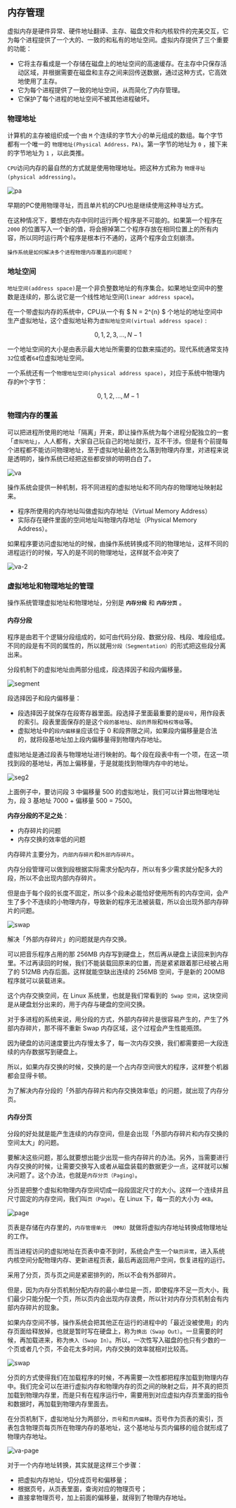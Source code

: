 ## 内存管理

虚拟内存是硬件异常、硬件地址翻译、主存、磁盘文件和内核软件的完美交互，它为每个进程提供了一个大的、一致的和私有的地址空间。虚拟内存提供了三个重要的功能：

+ 它将主存看成是一个存储在磁盘上的地址空间的高速缓存。在主存中只保存活动区域，并根据需要在磁盘和主存之间来回传送数据，通过这种方式，它高效地使用了主存。
+ 它为每个进程提供了一致的地址空间，从而简化了内存管理。
+ 它保护了每个进程的地址空间不被其他进程破坏。

### 物理地址

计算机的主存被组织成一个由 `M` 个连续的字节大小的单元组成的数组。每个字节都有一个唯一的 `物理地址(Physical Address，PA)`。第一字节的地址为 `0` ，接下来的字节地址为 `1` ，以此类推。

`CPU`访问内存的最自然的方式就是使用物理地址。把这种方式称为 `物理寻址(physical addressing)`。

![pa](../images/04-os-pa-2-20220907-230523.png)

早期的PC使用物理寻址，而且单片机的CPU也是继续使用这种寻址方式。

在这种情况下，要想在内存中同时运行两个程序是不可能的。如果第一个程序在 `2000` 的位置写入一个新的值，将会擦掉第二个程序存放在相同位置上的所有内容，所以同时运行两个程序是根本行不通的，这两个程序会立刻崩溃。

    操作系统是如何解决多个进程物理内存覆盖的问题呢？

### 地址空间

`地址空间(address space)`是一个非负整数地址的有序集合。如果地址空间中的整数是连续的，那么说它是一个线性地址空间(`linear address space`)。

在一个带虚拟内存的系统中，CPU从一个有 $ N = 2^{n} $ 个地址的地址空间中生产虚拟地址，这个虚拟地址称为`虚拟地址空间(virtual address space)` :
```math
{0, 1, 2, 3, ... , N-1}
```

一个地址空间的大小是由表示最大地址所需要的位数来描述的。现代系统通常支持`32`位或者`64`位虚拟地址空间。

一个系统还有一个`物理地址空间(physical address space)`，对应于系统中物理内存的`M`个字节：
```math
{0, 1, 2, ..., M - 1}
```

### 物理内存的覆盖

可以把进程所使用的地址「隔离」开来，即让操作系统为每个进程分配独立的一套「`虚拟地址`」，人人都有，大家自己玩自己的地址就行，互不干涉。但是有个前提每个进程都不能访问物理地址，至于虚拟地址最终怎么落到物理内存里，对进程来说是透明的，操作系统已经把这些都安排的明明白白了。

![va](../images/04-os-va-1-20220906-234826.png)

操作系统会提供一种机制，将不同进程的虚拟地址和不同内存的物理地址映射起来。

+ 程序所使用的内存地址叫做虚拟内存地址（Virtual Memory Address）
+ 实际存在硬件里面的空间地址叫物理内存地址（Physical Memory Address）。


如果程序要访问虚拟地址的时候，由操作系统转换成不同的物理地址，这样不同的进程运行的时候，写入的是不同的物理地址，这样就不会冲突了

![va-2](../images/04-os-va-2-20220907-000238.png)



### 虚拟地址和物理地址的管理

操作系统管理虚拟地址和物理地址，分别是 **`内存分段`** 和 **`内存分页`** 。

#### 内存分段

程序是由若干个逻辑分段组成的，如可由代码分段、数据分段、栈段、堆段组成。不同的段是有不同的属性的，所以就用`分段（Segmentation）`的形式把这些段分离出来。

分段机制下的虚拟地址由两部分组成，段选择因子和段内偏移量。

![segment](../images/04-os-seg-20220907-235202.png)

段选择因子和段内偏移量：
+ 段选择因子就保存在段寄存器里面。段选择子里面最重要的是`段号`，用作段表的索引。段表里面保存的是这个`段的基地址`、`段的界限`和`特权等级`等。
+ 虚拟地址中的`段内偏移量`应该位于 0 和段界限之间，如果段内偏移量是合法的，就将段基地址加上段内偏移量得到物理内存地址。

虚拟地址是通过段表与物理地址进行映射的。每个段在段表中有一个项，在这一项找到段的基地址，再加上偏移量，于是就能找到物理内存中的地址。

![seg2](../images/04-os-seg-2-20220908-231123.png)

上面例子中，要访问段 3 中偏移量 500 的虚拟地址，我们可以计算出物理地址为，段 3 基地址 7000 + 偏移量 500 = 7500。


**内存分段的不足之处**：
+ 内存碎片的问题
+ 内存交换的效率低的问题

内存碎片主要分为，`内部内存碎片`和`外部内存碎片`。

内存分段管理可以做到段根据实际需求分配内存，所以有多少需求就分配多大的段，所以不会出现内部内存碎片。

但是由于每个段的长度不固定，所以多个段未必能恰好使用所有的内存空间，会产生了多个不连续的小物理内存，导致新的程序无法被装载，所以会出现外部内存碎片的问题。

![swap](../images/04-os-seg-3-20220913-231234.png)

解决「外部内存碎片」的问题就是内存交换。

可以把音乐程序占用的那 256MB 内存写到硬盘上，然后再从硬盘上读回来到内存里。不过再读回的时候，我们不能装载回原来的位置，而是紧紧跟着那已经被占用了的 512MB 内存后面。这样就能空缺出连续的 256MB 空间，于是新的 200MB 程序就可以装载进来。

这个内存交换空间，在 Linux 系统里，也就是我们常看到的` Swap 空间`，这块空间是从硬盘划分出来的，用于内存与硬盘的空间交换。

对于多进程的系统来说，用分段的方式，外部内存碎片是很容易产生的，产生了外部内存碎片，那不得不重新 Swap 内存区域，这个过程会产生性能瓶颈。

因为硬盘的访问速度要比内存慢太多了，每一次内存交换，我们都需要把一大段连续的内存数据写到硬盘上。

所以，如果内存交换的时候，交换的是一个占内存空间很大的程序，这样整个机器都会显得卡顿。

为了解决内存分段的「外部内存碎片和内存交换效率低」的问题，就出现了内存分页。



#### 内存分页

分段的好处就是能产生连续的内存空间，但是会出现「外部内存碎片和内存交换的空间太大」的问题。

要解决这些问题，那么就要想出能少出现一些内存碎片的办法。另外，当需要进行内存交换的时候，让需要交换写入或者从磁盘装载的数据更少一点，这样就可以解决问题了。这个办法，也就是`内存分页（Paging）`。

分页是把整个虚拟和物理内存空间切成一段段固定尺寸的大小。这样一个连续并且尺寸固定的内存空间，我们叫`页（Page）`。在 Linux 下，每一页的大小为 `4KB`。

![page](../images/04-os-page-1-20220913-232836.png)

页表是存储在内存里的，`内存管理单元 （MMU）`就做将虚拟内存地址转换成物理地址的工作。

而当进程访问的虚拟地址在页表中查不到时，系统会产生一个`缺页异常`，进入系统内核空间分配物理内存、更新进程页表，最后再返回用户空间，恢复进程的运行。


采用了分页，页与页之间是紧密排列的，所以不会有外部碎片。

但是，因为内存分页机制分配内存的最小单位是一页，即使程序不足一页大小，我们最少只能分配一个页，所以页内会出现内存浪费，所以针对内存分页机制会有内部内存碎片的现象。


如果内存空间不够，操作系统会把其他正在运行的进程中的「最近没被使用」的内存页面给释放掉，也就是暂时写在硬盘上，称为`换出（Swap Out）`。一旦需要的时候，再加载进来，称为`换入（Swap In）`。所以，一次性写入磁盘的也只有少数的一个页或者几个页，不会花太多时间，内存交换的效率就相对比较高。

![swap](../images/04-os-page-2-20220914-230609.png)

分页的方式使得我们在加载程序的时候，不再需要一次性都把程序加载到物理内存中。我们完全可以在进行虚拟内存和物理内存的页之间的映射之后，并不真的把页加载到物理内存里，而是只有在程序运行中，需要用到对应虚拟内存页里面的指令和数据时，再加载到物理内存里面去。


在分页机制下，虚拟地址分为两部分，`页号`和`页内偏移`。页号作为页表的索引，页表包含物理页每页所在物理内存的基地址，这个基地址与页内偏移的组合就形成了物理内存地址。

![va-page](../images/04-os-page-3-20220914-232113.png)


对于一个内存地址转换，其实就是这样三个步骤：

+ 把虚拟内存地址，切分成页号和偏移量；
+ 根据页号，从页表里面，查询对应的物理页号；
+ 直接拿物理页号，加上前面的偏移量，就得到了物理内存地址。